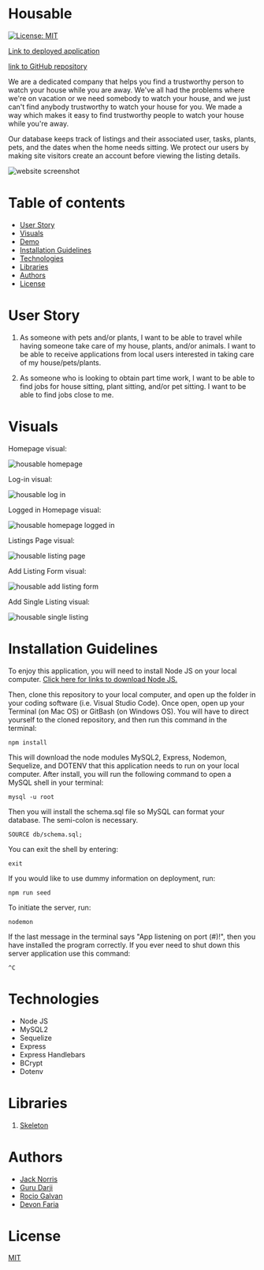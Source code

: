 # Housable

[![License: MIT](https://img.shields.io/badge/License-MIT-yellow.svg)](https://opensource.org/licenses/MIT)

[Link to deployed application](https://hidden-earth-95543.herokuapp.com/)

[link to GitHub repository](https://github.com/devonfaria/housable)

We are a dedicated company that helps you find a trustworthy person to watch your house while you are away. We've all had the problems where we're on vacation or we need somebody to watch your house, and we just can't find anybody trustworthy to watch your house for you. We made a way which makes it easy to find trustworthy people to watch your house while you're away.

Our database keeps track of listings and their associated user, tasks, plants, pets, and the dates when the home needs sitting. We protect our users by making site visitors create an account before viewing the listing details.  

![website screenshot](./public/images/website-overview.png)


Table of contents
=================

   * [User Story](#user-story)
   * [Visuals](#visuals)
   * [Demo](#demo)
   * [Installation Guidelines](#installation-guidelines)
   * [Technologies](#technologies)
   * [Libraries](libraries)
   * [Authors](#authors)
   * [License](#license)
    

User Story
=================

1. As someone with pets and/or plants, I want to be able to travel while having someone take care of my house, plants, and/or animals. I want to be able to receive applications from local users interested in taking care of my house/pets/plants.

2. As someone who is looking to obtain part time work, I want to be able to find jobs for house sitting, plant sitting, and/or pet sitting. I want to be able to find jobs close to me. 


Visuals
=================

Homepage visual:

![housable homepage](./public/images/Housable-home.png)

Log-in visual:

![housable log in](./public/images/Housable-login.png)

Logged in Homepage visual:

![housable homepage logged in](./public/images/Housable-loggedout.png)

Listings Page visual:

![housable listing page](./public/images/Housable-listings.png)

Add Listing Form visual:

![housable add listing form](./public/images/Housable-addlisting.png)

Add Single Listing visual:

![housable single listing](./public/images/Housable-home.png)



Installation Guidelines
=================

To enjoy this application, you will need to install Node JS on your local computer. [Click here for links to download Node JS.](https://nodejs.org/en/download/)

Then, clone this repository to your local computer, and open up the folder in your coding software (i.e. Visual Studio Code). Once open, open up your Terminal (on Mac OS) or GitBash (on Windows OS). You will have to direct yourself to the cloned repository, and then run this command in the terminal: 

`npm install`

This will download the node modules MySQL2, Express, Nodemon, Sequelize, and DOTENV that this application needs to run on your local computer. After install, you will run the following command to open a MySQL shell in your terminal: 

`mysql -u root` 

Then you will install the schema.sql file so MySQL can format your database. The semi-colon is necessary.

`SOURCE db/schema.sql;`

You can exit the shell by entering:

`exit`

If you would like to use dummy information on deployment, run:

`npm run seed`

To initiate the server, run:

`nodemon`

If the last message in the terminal says "App listening on port (#)!", then you have installed the program correctly. If you ever need to shut down this server application use this command:

`^C`

Technologies
=================

* Node JS
* MySQL2
* Sequelize
* Express
* Express Handlebars
* BCrypt
* Dotenv


Libraries
================= 
1. [Skeleton](http://getskeleton.com/)


Authors
=================

 - [Jack Norris](https://github.com/jacksonnorris)
 - [Guru Darji](https://github.com/Guru-Darji)
 - [Rocio Galvan](https://www.linkedin.com/in/rocio-galvan/)
 - [Devon Faria](https://github.com/devonfaria)

 License
=================

[MIT](./LICENSE)